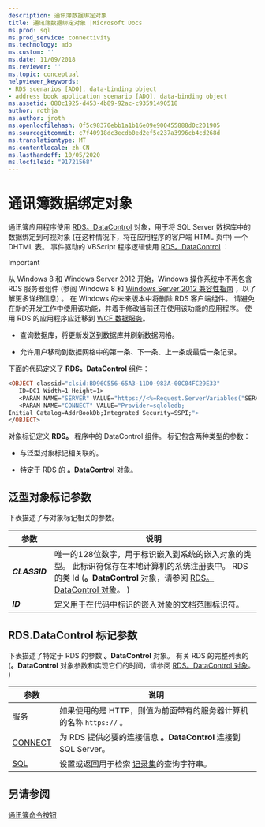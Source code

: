 ```yaml
---
description: 通讯簿数据绑定对象
title: 通讯簿数据绑定对象 |Microsoft Docs
ms.prod: sql
ms.prod_service: connectivity
ms.technology: ado
ms.custom: ''
ms.date: 11/09/2018
ms.reviewer: ''
ms.topic: conceptual
helpviewer_keywords:
- RDS scenarios [ADO], data-binding object
- address book application scenario [ADO], data-binding object
ms.assetid: 080c1925-d453-4b89-92ac-c93591490518
author: rothja
ms.author: jroth
ms.openlocfilehash: 0f5c98370ebb1a1b16e09e900455888d0c201905
ms.sourcegitcommit: c7f40918dc3ecdb0ed2ef5c237a3996cb4cd268d
ms.translationtype: MT
ms.contentlocale: zh-CN
ms.lasthandoff: 10/05/2020
ms.locfileid: "91721568"
---
```

# <a name="address-book-data-binding-object"></a>通讯簿数据绑定对象
通讯簿应用程序使用 [RDS。DataControl](../../reference/rds-api/datacontrol-object-rds.md) 对象，用于将 SQL Server 数据库中的数据绑定到可视对象 (在这种情况下，将在应用程序的客户端 HTML 页中) 一个 DHTML 表。 事件驱动的 VBScript 程序逻辑使用 [RDS。DataControl](../../reference/rds-api/datacontrol-object-rds.md) ：  
  
> [!IMPORTANT]
>  从 Windows 8 和 Windows Server 2012 开始，Windows 操作系统中不再包含 RDS 服务器组件 (参阅 Windows 8 和 [Windows Server 2012 兼容性指南](https://www.microsoft.com/download/details.aspx?id=27416) ，以了解更多详细信息) 。 在 Windows 的未来版本中将删除 RDS 客户端组件。 请避免在新的开发工作中使用该功能，并着手修改当前还在使用该功能的应用程序。 使用 RDS 的应用程序应迁移到 [WCF 数据服务](/dotnet/framework/wcf/)。  
  
-   查询数据库，将更新发送到数据库并刷新数据网格。  
  
-   允许用户移动到数据网格中的第一条、下一条、上一条或最后一条记录。  
  
 下面的代码定义了 **RDS。DataControl** 组件：  
  
```vb
<OBJECT classid="clsid:BD96C556-65A3-11D0-983A-00C04FC29E33"  
   ID=DC1 Width=1 Height=1>  
   <PARAM NAME="SERVER" VALUE="https://<%=Request.ServerVariables("SERVER_NAME")%>">  
   <PARAM NAME="CONNECT" VALUE="Provider=sqloledb;  
Initial Catalog=AddrBookDb;Integrated Security=SSPI;">  
</OBJECT>  
```  
  
 对象标记定义 **RDS。** 程序中的 DataControl 组件。 标记包含两种类型的参数：  
  
-   与泛型对象标记相关联的。  
  
-   特定于 RDS 的 **。DataControl** 对象。  
  
## <a name="generic-object-tag-parameters"></a>泛型对象标记参数  
 下表描述了与对象标记相关的参数。  
  
|参数|说明|  
|---------------|-----------------|  
|***CLASSID***|唯一的128位数字，用于标识嵌入到系统的嵌入对象的类型。 此标识符保存在本地计算机的系统注册表中。 RDS 的类 Id (**。DataControl** 对象，请参阅 [RDS。DataControl 对象](../../reference/rds-api/datacontrol-object-rds.md)。 ) |  
|***ID***|定义用于在代码中标识的嵌入对象的文档范围标识符。|  
  
## <a name="rdsdatacontrol-tag-parameters"></a>RDS.DataControl 标记参数  
 下表描述了特定于 RDS 的参数 **。DataControl** 对象。 有关 RDS 的完整列表的 (**。DataControl** 对象参数和实现它们的时间，请参阅 [RDS。DataControl 对象](../../reference/rds-api/datacontrol-object-rds.md)。 )   
  
|参数|说明|  
|---------------|-----------------|  
|[服务](../../reference/rds-api/server-property-rds.md)|如果使用的是 HTTP，则值为前面带有的服务器计算机的名称 `https://` 。|  
|[CONNECT](../../reference/rds-api/connect-property-rds.md)|为 RDS 提供必要的连接信息 **。DataControl** 连接到 SQL Server。|  
|[SQL](../../reference/rds-api/sql-property.md)|设置或返回用于检索 [记录集](../../reference/ado-api/recordset-object-ado.md)的查询字符串。|  
  
## <a name="see-also"></a>另请参阅  
 [通讯簿命令按钮](./address-book-command-buttons.md)
